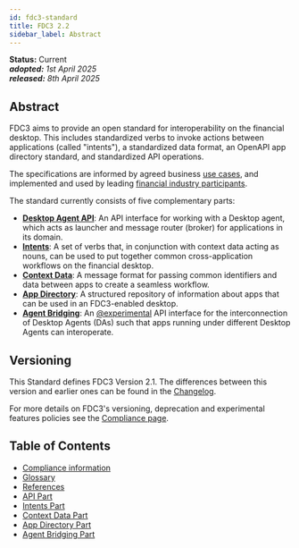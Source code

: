 ```yaml
---
id: fdc3-standard
title: FDC3 2.2
sidebar_label: Abstract
---
```


**Status:** Current  
_**adopted:** 1st April 2025_  
_**released:** 8th April 2025_  

## Abstract

FDC3 aims to provide an open standard for interoperability on the financial desktop. This includes standardized verbs to invoke actions between applications (called "intents"), a standardized data format, an OpenAPI app directory standard, and standardized API operations.

The specifications are informed by agreed business [use cases](use-cases/overview), and implemented and used by leading [financial industry participants](../../users).

The standard currently consists of five complementary parts:

- **[Desktop Agent API](api/spec)**: An API interface for working with a Desktop agent, which acts as launcher and message router (broker) for applications in its domain.
- **[Intents](intents/spec)**: A set of verbs that, in conjunction with context data acting as nouns, can be used to put together common cross-application workflows on the financial desktop.
- **[Context Data](context/spec)**: A message format for passing common identifiers and data between apps to create a seamless workflow.
- **[App Directory](app-directory/spec)**: A structured repository of information about apps that can be used in an FDC3-enabled desktop.
- **[Agent Bridging](agent-bridging/spec)**: An [@experimental](fdc3-compliance#experimental-features) API interface for the interconnection of Desktop Agents (DAs) such that apps running under different Desktop Agents can interoperate.

## Versioning

This Standard defines FDC3 Version 2.1. The differences between this version and earlier ones can be found in the [Changelog](https://github.com/finos/FDC3/blob/main/CHANGELOG.md).

For more details on FDC3's versioning, deprecation and experimental features policies see the [Compliance page](./fdc3-compliance#versioning).

## Table of Contents

- [Compliance information](fdc3-compliance)
- [Glossary](fdc3-glossary)
- [References](references)
- [API Part](api/spec)
- [Intents Part](intents/spec)
- [Context Data Part](context/spec)
- [App Directory Part](app-directory/spec)
- [Agent Bridging Part](agent-bridging/spec)
